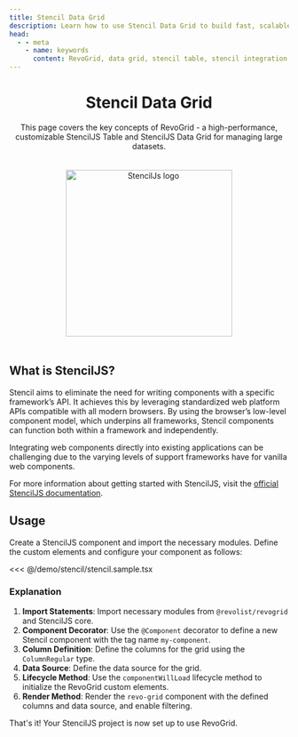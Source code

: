 ```yaml
---
title: Stencil Data Grid
description: Learn how to use Stencil Data Grid to build fast, scalable data applications with support for virtual rows and columns.
head:
  - - meta
    - name: keywords
      content: RevoGrid, data grid, stencil table, stencil integration, virtual grid, virtual rows, virtual columns, reactive data grid, stencil grid example, grid performance, large data sets, customizable grid
---
```





<div style="text-align: center">


# Stencil Data Grid

This page covers the key concepts of RevoGrid - a high-performance, customizable StencilJS Table and StencilJS Data Grid for managing large datasets.

<img src="/stenciljs.svg" alt="StencilJs logo" width="300" height="300" style="margin: 20px auto;" />

</div>


## What is StencilJS?

Stencil aims to eliminate the need for writing components with a specific framework’s API. It achieves this by leveraging standardized web platform APIs compatible with all modern browsers. By using the browser’s low-level component model, which underpins all frameworks, Stencil components can function both within a framework and independently.

Integrating web components directly into existing applications can be challenging due to the varying levels of support frameworks have for vanilla web components. 

For more information about getting started with StencilJS, visit the [official StencilJS documentation](https://stenciljs.com/docs/getting-started).


<!--@include: ./_install.md-->

## Usage

Create a StencilJS component and import the necessary modules. 
Define the custom elements and configure your component as follows:


<<< @/demo/stencil/stencil.sample.tsx

### Explanation

1. **Import Statements**: Import necessary modules from `@revolist/revogrid` and StencilJS core.
2. **Component Decorator**: Use the `@Component` decorator to define a new Stencil component with the tag name `my-component`.
3. **Column Definition**: Define the columns for the grid using the `ColumnRegular` type.
4. **Data Source**: Define the data source for the grid.
5. **Lifecycle Method**: Use the `componentWillLoad` lifecycle method to initialize the RevoGrid custom elements.
6. **Render Method**: Render the `revo-grid` component with the defined columns and data source, and enable filtering.

That's it! Your StencilJS project is now set up to use RevoGrid.


<!--@include: ../../demo/stencil/stencil.sample.md-->
